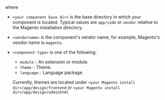 <div markdown="1">

where

*	`<your component base dir>` is the base directory in which your component is located. Typical values are `app/code` or `vendor` relative to the Magento installation directory.
*	`<vendorname>` is the component's vendor name; for example, Magento's vendor name is `magento`.
*	`<component-type>` is one of the following:

	*	`module-`: An extension or module.
	*	`theme-`: Theme.
	*	`language-`: Language package.

	<div class="bs-callout bs-callout-info" id="info">
		<span class="glyphicon-class">
  		<p>Currently, themes are located under <code>&lt;your Magento install dir>/app/design/frontend</code> or <code>&lt;your Magento install dir>/app/design/adminhtml</code></p></span>
	</div>
